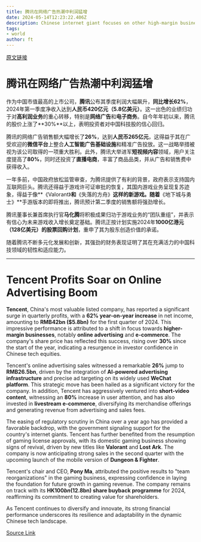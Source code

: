 ```yaml
---
title: 腾讯在网络广告热潮中利润猛增
date: 2024-05-14T12:23:22.406Z
description: Chinese internet giant focuses on other high-margin businesses as its blockbuster online games age
tags: 
- world
author: ft
---
```


[原文链接](https://ft.com/content/e61d64ea-449d-4554-b4bf-e9cc87bb334a)

# **腾讯**在网络广告热潮中利润猛增

作为中国市值最高的上市公司，**腾讯**公布其季度利润大幅飙升，**同比增长62%**，2024年第一季度净收入达到**人民币420亿元（5.8亿美元）**。这一出色的业绩归功于对**高利润业务**的重心转移，特别是**网络广告**和**电子商务**。自今年年初以来，腾讯的股价上涨了**30%**以上，表明投资者对中国科技股的信心回归。

腾讯的网络广告销售额大幅增长了**26%**，达到**人民币265亿元**，这得益于其在广受欢迎的**微信平台**上整合**人工智能广告基础设施**和精准广告投放。这一战略举措被视为该公司取得的一项重大胜利。此外，腾讯大举进军**短视频内容**领域，用户关注度提高了**80%**，同时还投资了**直播电商**，丰富了商品品类，并从广告和销售费中获得收入。

一年多前，中国政府放松监管审查，为腾讯提供了有利的背景，政府表示支持国内互联网巨头。腾讯还得益于游戏许可证审批的恢复，其国内游戏业务呈现复苏迹象，得益于像**《Valorant》**和**《失落的方舟》**这样的新游戏。随着**《地下城与勇士》**手游版本的即将推出，腾讯预计第二季度的销售额将强劲增长。

腾讯董事长兼首席执行官**马化腾**将积极成果归功于游戏业务的“团队重组”，并表示有信心为未来游戏收入增长奠定基础。腾讯正按计划实施2024年**1000亿港元（128亿美元）的股票回购计划**，重申了其为股东创造价值的承诺。

随着腾讯不断多元化发展和创新，其强劲的财务表现证明了其在充满活力的中国科技领域的韧性和适应能力。

---

# Tencent Profits Soar on Online Advertising Boom 

**Tencent**, China's most valuable listed company, has reported a significant surge in quarterly profits, with a **62% year-on-year increase** in net income, amounting to **RMB42bn ($5.8bn)** for the first quarter of 2024. This impressive performance is attributed to a shift in focus towards **higher-margin businesses**, notably **online advertising** and **e-commerce**. The company's share price has reflected this success, rising over **30%** since the start of the year, indicating a resurgence in investor confidence in Chinese tech equities. 

Tencent's online advertising sales witnessed a remarkable **26%** jump to **RMB26.5bn**, driven by the integration of **AI-powered advertising infrastructure** and precise ad targeting on its widely used **WeChat platform**. This strategic move has been hailed as a significant victory for the company. In addition, Tencent has aggressively ventured into **short-video content**, witnessing an **80%** increase in user attention, and has also invested in **livestream e-commerce**, diversifying its merchandise offerings and generating revenue from advertising and sales fees. 

The easing of regulatory scrutiny in China over a year ago has provided a favorable backdrop, with the government signaling support for the country's internet giants. Tencent has further benefited from the resumption of gaming license approvals, with its domestic gaming business showing signs of revival, driven by new titles like **Valorant** and **Lost Ark**. The company is now anticipating strong sales in the second quarter with the upcoming launch of the mobile version of **Dungeon & Fighter**. 

Tencent's chair and CEO, **Pony Ma**, attributed the positive results to "team reorganizations" in the gaming business, expressing confidence in laying the foundation for future growth in gaming revenue. The company remains on track with its **HK$100bn ($12.8bn) share buyback programme** for 2024, reaffirming its commitment to creating value for shareholders. 

As Tencent continues to diversify and innovate, its strong financial performance underscores its resilience and adaptability in the dynamic Chinese tech landscape.

[Source Link](https://ft.com/content/e61d64ea-449d-4554-b4bf-e9cc87bb334a)

